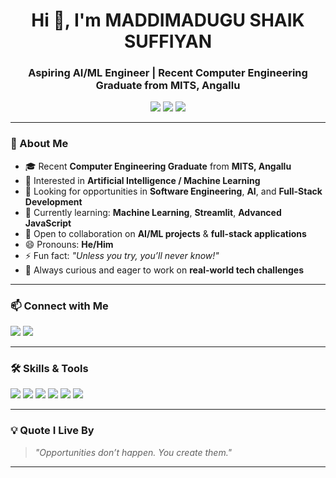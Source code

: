 <!-- Profile Header -->
<h1 align="center">Hi 👋, I'm MADDIMADUGU SHAIK SUFFIYAN</h1>
<h3 align="center">Aspiring AI/ML Engineer | Recent Computer Engineering Graduate from MITS, Angallu</h3>

<!-- Badges -->
<p align="center">
  <img src="https://img.shields.io/badge/AI/ML-Enthusiast-blue?style=for-the-badge" />
  <img src="https://img.shields.io/badge/Full--Stack-Developer-orange?style=for-the-badge" />
  <img src="https://img.shields.io/badge/Actively-Learning-success?style=for-the-badge" />
</p>

---

### 🚀 About Me
- 🎓 Recent **Computer Engineering Graduate** from **MITS, Angallu**
- 👀 Interested in **Artificial Intelligence / Machine Learning**
- 💼 Looking for opportunities in **Software Engineering**, **AI**, and **Full-Stack Development**
- 🌱 Currently learning: **Machine Learning**, **Streamlit**, **Advanced JavaScript**
- 💞️ Open to collaboration on **AI/ML projects** & **full-stack applications**
- 😄 Pronouns: **He/Him**
- ⚡ Fun fact: *"Unless you try, you’ll never know!"*
- 🧠 Always curious and eager to work on **real-world tech challenges**

---

### 📫 Connect with Me
<p>
  <a href="mailto:maddimadugushaiksuffiyan@gmail.com"><img src="https://img.shields.io/badge/Email-D14836?style=for-the-badge&logo=gmail&logoColor=white" /></a>
  <a href="https://www.linkedin.com/in/shaik-suffiyan-maddimadugu-0a99b8272/"><img src="https://img.shields.io/badge/LinkedIn-0077b5?style=for-the-badge&logo=linkedin&logoColor=white" /></a>
</p>

---

### 🛠️ Skills & Tools
<p>
  <img src="https://img.shields.io/badge/Python-3776AB?style=for-the-badge&logo=python&logoColor=white" />
  <img src="https://img.shields.io/badge/Machine%20Learning-102230?style=for-the-badge&logo=tensorflow&logoColor=orange" />
  <img src="https://img.shields.io/badge/Streamlit-FF4B4B?style=for-the-badge&logo=streamlit&logoColor=white" />
  <img src="https://img.shields.io/badge/JavaScript-F7E018?style=for-the-badge&logo=javascript&logoColor=black" />
  <img src="https://img.shields.io/badge/HTML5-E34F26?style=for-the-badge&logo=html5&logoColor=white" />
  <img src="https://img.shields.io/badge/CSS3-264DE4?style=for-the-badge&logo=css3&logoColor=white" />
</p>

---

### 💡 Quote I Live By
> *"Opportunities don’t happen. You create them."*

---
